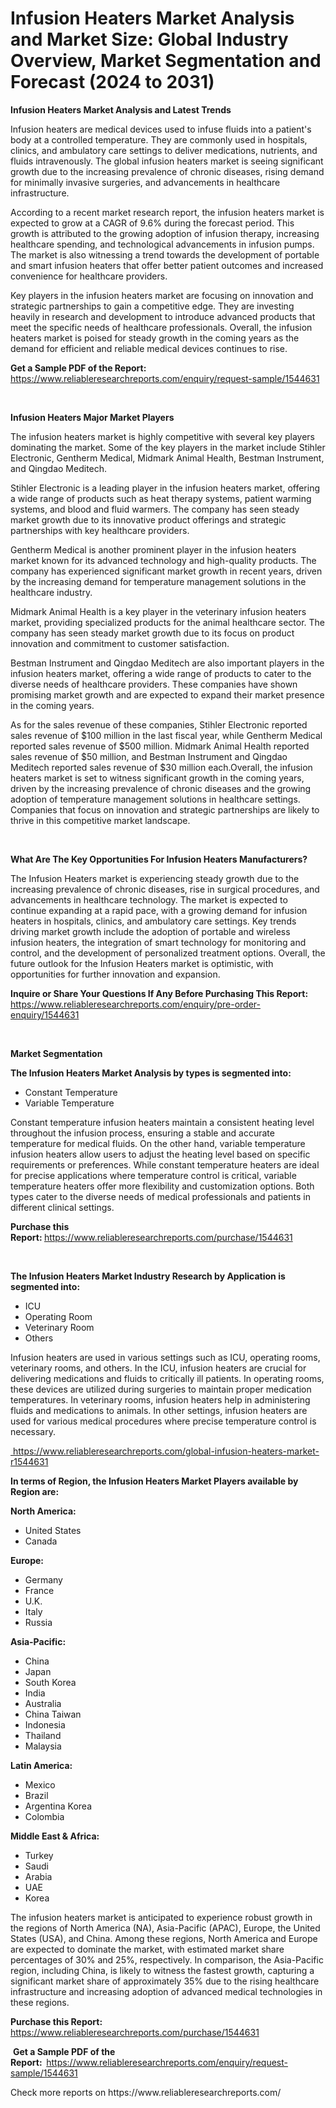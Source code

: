 <p><h1>Infusion Heaters Market Analysis and Market Size: Global Industry Overview, Market Segmentation and Forecast (2024 to 2031)</h1></p><p><strong>Infusion Heaters Market Analysis and Latest Trends</strong></p>
<p><p>Infusion heaters are medical devices used to infuse fluids into a patient's body at a controlled temperature. They are commonly used in hospitals, clinics, and ambulatory care settings to deliver medications, nutrients, and fluids intravenously. The global infusion heaters market is seeing significant growth due to the increasing prevalence of chronic diseases, rising demand for minimally invasive surgeries, and advancements in healthcare infrastructure.</p><p>According to a recent market research report, the infusion heaters market is expected to grow at a CAGR of 9.6% during the forecast period. This growth is attributed to the growing adoption of infusion therapy, increasing healthcare spending, and technological advancements in infusion pumps. The market is also witnessing a trend towards the development of portable and smart infusion heaters that offer better patient outcomes and increased convenience for healthcare providers.</p><p>Key players in the infusion heaters market are focusing on innovation and strategic partnerships to gain a competitive edge. They are investing heavily in research and development to introduce advanced products that meet the specific needs of healthcare professionals. Overall, the infusion heaters market is poised for steady growth in the coming years as the demand for efficient and reliable medical devices continues to rise.</p></p>
<p><strong>Get a Sample PDF of the Report:&nbsp;</strong> <a href="https://www.reliableresearchreports.com/enquiry/request-sample/1544631">https://www.reliableresearchreports.com/enquiry/request-sample/1544631</a></p>
<p>&nbsp;</p>
<p><strong>Infusion Heaters Major Market Players</strong></p>
<p><p>The infusion heaters market is highly competitive with several key players dominating the market. Some of the key players in the market include Stihler Electronic, Gentherm Medical, Midmark Animal Health, Bestman Instrument, and Qingdao Meditech.</p><p>Stihler Electronic is a leading player in the infusion heaters market, offering a wide range of products such as heat therapy systems, patient warming systems, and blood and fluid warmers. The company has seen steady market growth due to its innovative product offerings and strategic partnerships with key healthcare providers.</p><p>Gentherm Medical is another prominent player in the infusion heaters market known for its advanced technology and high-quality products. The company has experienced significant market growth in recent years, driven by the increasing demand for temperature management solutions in the healthcare industry.</p><p>Midmark Animal Health is a key player in the veterinary infusion heaters market, providing specialized products for the animal healthcare sector. The company has seen steady market growth due to its focus on product innovation and commitment to customer satisfaction.</p><p>Bestman Instrument and Qingdao Meditech are also important players in the infusion heaters market, offering a wide range of products to cater to the diverse needs of healthcare providers. These companies have shown promising market growth and are expected to expand their market presence in the coming years.</p><p>As for the sales revenue of these companies, Stihler Electronic reported sales revenue of $100 million in the last fiscal year, while Gentherm Medical reported sales revenue of $500 million. Midmark Animal Health reported sales revenue of $50 million, and Bestman Instrument and Qingdao Meditech reported sales revenue of $30 million each.Overall, the infusion heaters market is set to witness significant growth in the coming years, driven by the increasing prevalence of chronic diseases and the growing adoption of temperature management solutions in healthcare settings. Companies that focus on innovation and strategic partnerships are likely to thrive in this competitive market landscape.</p></p>
<p>&nbsp;</p>
<p><strong>What Are The Key Opportunities For Infusion Heaters Manufacturers?</strong></p>
<p><p>The Infusion Heaters market is experiencing steady growth due to the increasing prevalence of chronic diseases, rise in surgical procedures, and advancements in healthcare technology. The market is expected to continue expanding at a rapid pace, with a growing demand for infusion heaters in hospitals, clinics, and ambulatory care settings. Key trends driving market growth include the adoption of portable and wireless infusion heaters, the integration of smart technology for monitoring and control, and the development of personalized treatment options. Overall, the future outlook for the Infusion Heaters market is optimistic, with opportunities for further innovation and expansion.</p></p>
<p><strong>Inquire or Share Your Questions If Any Before Purchasing This Report:</strong> <a href="https://www.reliableresearchreports.com/enquiry/pre-order-enquiry/1544631">https://www.reliableresearchreports.com/enquiry/pre-order-enquiry/1544631</a></p>
<p>&nbsp;</p>
<p><strong>Market Segmentation</strong></p>
<p><strong>The Infusion Heaters Market Analysis by types is segmented into:</strong></p>
<p><ul><li>Constant Temperature</li><li>Variable Temperature</li></ul></p>
<p><p>Constant temperature infusion heaters maintain a consistent heating level throughout the infusion process, ensuring a stable and accurate temperature for medical fluids. On the other hand, variable temperature infusion heaters allow users to adjust the heating level based on specific requirements or preferences. While constant temperature heaters are ideal for precise applications where temperature control is critical, variable temperature heaters offer more flexibility and customization options. Both types cater to the diverse needs of medical professionals and patients in different clinical settings.</p></p>
<p><strong>Purchase this Report:&nbsp;</strong><a href="https://www.reliableresearchreports.com/purchase/1544631">https://www.reliableresearchreports.com/purchase/1544631</a></p>
<p>&nbsp;</p>
<p><strong>The Infusion Heaters Market Industry Research by Application is segmented into:</strong></p>
<p><ul><li>ICU</li><li>Operating Room</li><li>Veterinary Room</li><li>Others</li></ul></p>
<p><p>Infusion heaters are used in various settings such as ICU, operating rooms, veterinary rooms, and others. In the ICU, infusion heaters are crucial for delivering medications and fluids to critically ill patients. In operating rooms, these devices are utilized during surgeries to maintain proper medication temperatures. In veterinary rooms, infusion heaters help in administering fluids and medications to animals. In other settings, infusion heaters are used for various medical procedures where precise temperature control is necessary.</p></p>
<p><a href="https://www.reliableresearchreports.com/global-infusion-heaters-market-r1544631">&nbsp;https://www.reliableresearchreports.com/global-infusion-heaters-market-r1544631</a></p>
<p><strong>In terms of Region, the Infusion Heaters Market Players available by Region are:</strong></p>
<p>
    <p> <strong> North America: </strong>
        <ul>
            <li>United States</li>
            <li>Canada</li>
        </ul>
        </p> 
    <p> <strong> Europe: </strong>
        <ul>
            <li>Germany</li>
            <li>France</li>
            <li>U.K.</li>
            <li>Italy</li>
            <li>Russia</li>
        </ul>
        </p> 
    <p> <strong> Asia-Pacific: </strong>
        <ul>
            <li>China</li>
            <li>Japan</li>
            <li>South Korea</li>
            <li>India</li>
            <li>Australia</li>
            <li>China Taiwan</li>
            <li>Indonesia</li>
            <li>Thailand</li>
            <li>Malaysia</li>
        </ul>
        </p> 
    <p> <strong> Latin America: </strong>
        <ul>
            <li>Mexico</li>
            <li>Brazil</li>
            <li>Argentina Korea</li>
            <li>Colombia</li>
        </ul>
        </p> 
    <p> <strong> Middle East & Africa: </strong>
        <ul>
            <li>Turkey</li>
            <li>Saudi</li>
            <li>Arabia</li>
            <li>UAE</li>
            <li>Korea</li>
        </ul>
    </p>
    </p>
<p><p>The infusion heaters market is anticipated to experience robust growth in the regions of North America (NA), Asia-Pacific (APAC), Europe, the United States (USA), and China. Among these regions, North America and Europe are expected to dominate the market, with estimated market share percentages of 30% and 25%, respectively. In comparison, the Asia-Pacific region, including China, is likely to witness the fastest growth, capturing a significant market share of approximately 35% due to the rising healthcare infrastructure and increasing adoption of advanced medical technologies in these regions.</p></p>
<p><strong>Purchase this Report: </strong><a href="https://www.reliableresearchreports.com/purchase/1544631">https://www.reliableresearchreports.com/purchase/1544631</a></p>
<p>&nbsp;<strong>Get a Sample PDF of the Report:&nbsp;&nbsp;</strong><a href="https://www.reliableresearchreports.com/enquiry/request-sample/1544631">https://www.reliableresearchreports.com/enquiry/request-sample/1544631</a></p>
<p><strong></strong></p>
<p>Check more reports on https://www.reliableresearchreports.com/</p>